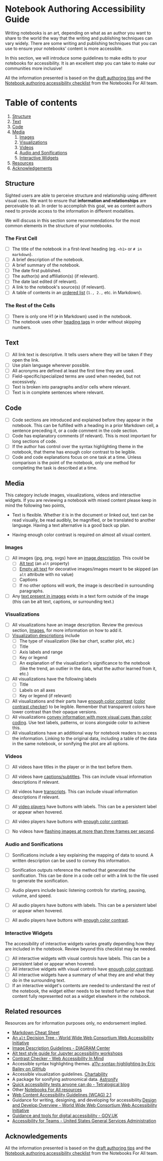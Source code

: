 # Notebook Authoring Accessibility Guide

Writing notebooks is an art, depending on what as an author you want to share to the world the way that the writing and publishing techniques can vary widely. There are some writing and publishing techniques that you can use to ensure your notebooks' content is more accessible.

In this section, we will introduce some guidelines to make edits to your notebooks for accessibility. It is an excellent step you can take to make our communities more inclusive!

All the information presented is based on the [draft authoring tips](https://github.com/Iota-School/notebooks-for-all/blob/main/resources/event-hackathon/accessibility-tips-for-jupyter-notebooks.md) and the [Notebook authoring accessibility checklist](https://github.com/Iota-School/notebooks-for-all/blob/main/resources/event-hackathon/notebook-authoring-checklist.md) from the Notebooks For All team.

# Table of contents
1. [Structure](#structure)
2. [Text](#text)
3. [Code](#code)
4. [Media](#media)
    1. [Images](#images)
    2. [Visualizations](#visualizations)
    3. [Videos](#videos)
    4. [Audio and Sonifications](#audio)
    5. [Interactive Widgets](#interactive)
5. [Resources](#resources)
6. [Acknowledgements](#acknowledgements)

## Structure <a name="structure"></a>

Sighted users are able to perceive structure and relationship using different visual cues. We want to ensure that **information and relationships** are perceivable to all. In order to accomplish this goal, we as content authors need to provide access to the information in different modalities.

We will discuss in this section some recommendations for the most common elements in the structure of your notebooks.

### The First Cell

- [ ] The title of the notebook in a first-level heading (eg. `<h1>` or `# in markdown`).
- [ ] A brief description of the notebook.
- [ ] A brief summary of the notebook.
- [ ] The date first published.
- [ ] The author(s) and affiliation(s) (if relevant).
- [ ] The date last edited (if relevant).
- [ ] A link to the notebook's source(s) (if relevant).
- [ ] A table of contents in an [ordered list](https://www.markdownguide.org/basic-syntax/#ordered-lists) (`1., 2.,` etc. in Markdown).

### The Rest of the Cells

- [ ] There is only one H1 (`#` in Markdown) used in the notebook.
- [ ] The notebook uses other [heading tags](https://www.markdownguide.org/basic-syntax/#headings) in order without skipping numbers.

## Text <a name="text"></a>

- [ ] All link text is descriptive. It tells users where they will be taken if they open the link.
- [ ] Use plain language wherever possible.
- [ ] All acronyms are defined at least the first time they are used.
- [ ] Field-specific/specialized terms are used when needed, but not excessively.
- [ ] Text is broken into paragraphs and/or cells where relevant.
- [ ] Text is in complete sentences where relevant.

## Code <a name="code"></a>

- [ ] Code sections are introduced and explained before they appear in the notebook. This can be fulfilled with a heading in a prior Markdown cell, a sentence preceding it, or a code comment in the code section.
- [ ] Code has explanatory comments (if relevant). This is most important for long sections of code.
- [ ] If the author has control over the syntax highlighting theme in the notebook, that theme has enough color contrast to be legible.
- [ ] Code and code explanations focus on one task at a time. Unless comparison is the point of the notebook, only one method for completing the task is described at a time.

## Media <a name="media"></a>

This category include images, visualizations, videos and interactive widgets. If you are reviewing a notebook with mixed content please keep in mind the following two points,

- Text is flexible. Whether it is in the document or linked out, text can be read visually, be read audibly, be magnified, or be translated to another language. Having a text alternative is a good back up plan.

- Having enough color contrast is required on almost all visual content.

### Images <a name="images"></a>

- [ ] All images (jpg, png, svgs) have an [image description](https://www.w3.org/WAI/tutorials/images/decision-tree/). This could be
    - [ ] [Alt text](https://developer.mozilla.org/en-US/docs/Web/API/HTMLImageElement/alt) (an `alt` property)
    - [ ] [Empty alt text](https://developer.mozilla.org/en-US/docs/Web/API/HTMLImageElement/alt#decorative_images) for decorative images/images meant to be skipped (an `alt` attribute with no value)
    - [ ] Captions
    - [ ] If no other options will work, the image is described in surrounding paragraphs.

- [ ] Any [text present in images](https://www.w3.org/WAI/WCAG21/Understanding/images-of-text.html) exists in a text form outside of the image (this can be alt text, captions, or surrounding text.)

### Visualizations <a name="visualizations"></a>

- [ ] All visualizations have an image description. Review the previous section, [Images](#images), for more information on how to add it.
- [ ] [Visualization descriptions](http://diagramcenter.org/specific-guidelines-e.html) include
    - [ ] The type of visualization (like bar chart, scatter plot, etc.)
    - [ ] Title
    - [ ] Axis labels and range
    - [ ] Key or legend
    - [ ] An explanation of the visualization's significance to the notebook (like the trend, an outlier in the data, what the author learned from it, etc.)

- [ ] All visualizations have the following labels
    - [ ] Title
    - [ ] Labels on all axes
    - [ ] Key or legend (if relevant)

- [ ] All visualizations and their parts have [enough color contrast](https://www.w3.org/WAI/WCAG21/Understanding/contrast-minimum.html) ([color contrast checker](https://webaim.org/resources/contrastchecker/)) to be legible. Remember that transparent colors have lower contrast than their opaque versions.
- [ ] All visualizations [convey information with more visual cues than color coding](https://www.w3.org/WAI/WCAG21/Understanding/use-of-color.html). Use text labels, patterns, or icons alongside color to achieve this.
- [ ] All visualizations have an additional way for notebook readers to access the information. Linking to the original data, including a table of the data in the same notebook, or sonifying the plot are all options.

### Videos <a name="videos"></a>

- [ ] All videos have titles in the player or in the text before them.
- [ ] All videos have [captions/subtitles](https://www.w3.org/WAI/media/av/captions/). This can include visual information descriptions if relevant.
- [ ] All videos have [transcripts](https://www.w3.org/WAI/media/av/transcripts/). This can include visual information descriptions if relevant.
- [ ] All [video players](https://www.w3.org/WAI/media/av/player/) have buttons with labels. This can be a persistent label or appear when hovered.
- [ ] All video players have buttons with [enough color contrast](https://www.w3.org/WAI/WCAG21/Understanding/non-text-contrast.html).
- [ ] No videos have [flashing images at more than three frames per second](https://www.w3.org/WAI/WCAG21/Understanding/three-flashes-or-below-threshold.html).


### Audio and Sonifications <a name="audio"></a>

- [ ] Sonifications include a key explaining the mapping of data to sound. A written description can be used to convey this information.
- [ ] Sonification outputs reference the method that generated the sonification. This can be done in a code cell or with a link to the file used to generate the sonification.
- [ ] Audio players include basic listening controls for starting, pausing, volume, and speed.
- [ ] All audio players have buttons with labels. This can be a persistent label or appear when hovered.
- [ ] All audio players have buttons with [enough color contrast](https://www.w3.org/WAI/WCAG21/Understanding/non-text-contrast.html).


### Interactive Widgets <a name="interactive"></a>

The accessibility of interactive widgets varies greatly depending how they are included in the notebook. Review beyond this checklist may be needed.

- [ ] All interactive widgets with visual controls have labels. This can be a persistent label or appear when hovered.
- [ ] All interactive widgets with visual controls have [enough color contrast](https://www.w3.org/WAI/WCAG21/Understanding/non-text-contrast.html).
- [ ] All interactive widgets have a summary of what they are and what they do in the surrounding text.
- [ ] If an interactive widget's contents are needed to understand the rest of the notebook, the widget either needs to be tested further or have that content fully represented not as a widget elsewhere in the notebook.

## Related resources <a name="resources"></a>

Resources are for information purposes only, no endorsement implied.

- [Markdown Cheat Sheet](https://www.markdownguide.org/cheat-sheet)
- [An `alt` Decision Tree - World Wide Web Consortium Web Accessibility Initiative](https://www.w3.org/WAI/tutorials/images/decision-tree/)
- [Image Description Guidelines - DIAGRAM Center](http://diagramcenter.org/table-of-contents-2.html)
- [Alt text style guide for Jupyter accessibility workshops](https://github.com/Quansight-Labs/jupyter-accessibility-workshops/blob/fd1d7f96ca40943eda050a339ba64bcf16dd638a/docs/alt-text-guide.md)
- [Contrast Checker - Web Accessibility In Mind](https://webaim.org/resources/contrastchecker/)
- Accessible syntax highlighting themes. [a11y-syntax-highlighting by Eric Bailey on GitHub](https://github.com/ericwbailey/a11y-syntax-highlighting)
- Accessible visualization guidelines. [Chartability](https://chartability.fizz.studio/)
- A package for sonifying astronomical data. [Astronify](https://astronify.readthedocs.io/en/latest/)
- [Quick accessibility tests anyone can do - Tetralogical blog](https://tetralogical.com/blog/2022/01/18/quick-accessibility-tests-anyone-can-do/)
- Other [Notebooks For All resources](https://iota-school.github.io/notebooks-for-all/)
- [Web Content Accessibility Guidelines (WCAG) 2.1](https://www.w3.org/TR/WCAG21/)
- Guidance for writing, designing, and developing for accessibility.[Design and Develop Overview - World Wide Web Consortium Web Accessibility Initiative](https://www.w3.org/WAI/design-develop/)
- [Guidance and tools for digital accessibility - GOV.UK](https://www.gov.uk/guidance/guidance-and-tools-for-digital-accessibility)
- [Accessibility for Teams - United States General Services Administration](https://accessibility.digital.gov/)


## Acknowledgements <a name="acknowledgements"></a>

All the information presented is based on the [draft authoring tips](https://github.com/Iota-School/notebooks-for-all/blob/main/resources/event-hackathon/accessibility-tips-for-jupyter-notebooks.md) and the [Notebook authoring accessibility checklist](https://github.com/Iota-School/notebooks-for-all/blob/main/resources/event-hackathon/notebook-authoring-checklist.md) from the Notebooks For All team.
